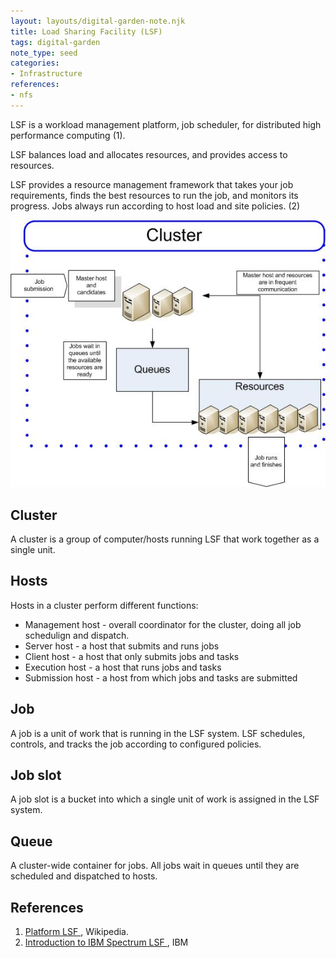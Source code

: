 ```yaml
---
layout: layouts/digital-garden-note.njk
title: Load Sharing Facility (LSF)
tags: digital-garden
note_type: seed
categories:
- Infrastructure
references:
- nfs
---
```


LSF is a workload management platform, job scheduler, for distributed high performance computing (1).

LSF balances load and allocates resources, and provides access to resources.

LSF provides a resource management framework that takes your job requirements, finds the best resources to run the job, and monitors its progress. Jobs always run according to host load and site policies. (2)

<img src="/images/digital-garden/lsf/lsf-cluster-overview.jpeg" />

<h2>Cluster</h2>

A cluster is a group of computer/hosts running LSF that work together as a single unit.

<h2>Hosts</h2>

Hosts in a cluster perform different functions:

<ul class="list-disc pl-8">
  <li>Management host - overall coordinator for the cluster, doing all job schedulign and dispatch.</li>
  <li>Server host - a host that submits and runs jobs</li>
  <li>Client host - a host that only submits jobs and tasks</li>
  <li>Execution host - a host that runs jobs and tasks</li>
  <li>Submission host - a host from which jobs and tasks are submitted</li>
</ul>

<h2>Job</h2>

A job is a unit of work that is running in the LSF system.
LSF schedules, controls, and tracks the job according to configured policies.

<h2>Job slot</h2>

A job slot is a bucket into which a single unit of work is assigned in the LSF system.

<h2>Queue</h2>

A cluster-wide container for jobs. All jobs wait in queues until they are scheduled and dispatched to hosts.

<h2 id="references">References</h2>

<ol class="list-decimal pl-8">
  <li>
    <a class="link" href="https://en.wikipedia.org/wiki/Platform_LSF">
      Platform LSF
    </a>,
    Wikipedia.
  </li>
  <li>
    <a class="link" href="https://www.ibm.com/docs/en/spectrum-lsf/10.1.0?topic=overview-lsf-introduction">
      Introduction to IBM Spectrum LSF
    </a>,
    IBM
  </li>
</ol>
